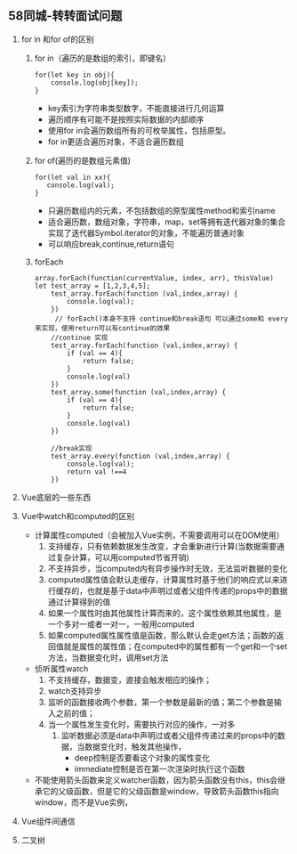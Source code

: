 ## 58同城-转转面试问题

1. for in 和for of的区别

   1. for in（遍历的是数组的索引，即键名）

      ```
      for(let key in obj){
          console.log(obj[key]);
      }
      ```

      -  key索引为字符串类型数字，不能直接进行几何运算
      - 遍历顺序有可能不是按照实际数据的内部顺序
      - 使用for in会遍历数组所有的可枚举属性，包括原型。
      - for in更适合遍历对象，不适合遍历数组

   2. for of(遍历的是数组元素值)

      ```
      for(let val in xx){
         console.log(val);
      }
      ```

      

      - 只遍历数组内的元素，不包括数组的原型属性method和索引name
      - 适合遍历数，数组对象，字符串，map，set等拥有迭代器对象的集合实现了迭代器Symbol.iterator的对象，不能遍历普通对象
      - 可以响应break,continue,return语句

   3. forEach

      ```
      array.forEach(function(currentValue, index, arr), thisValue)
      let test_array = [1,2,3,4,5];
          test_array.forEach(function (val,index,array) {
              console.log(val);
          })
           // forEach()本身不支持 continue和break语句 可以通过some和 every来实现，使用return可以有continue的效果
          //continue 实现
          test_array.forEach(function (val,index,array) {
              if (val == 4){
                  return false;
              }
              console.log(val)
          })
          test_array.some(function (val,index,array) {
              if (val == 4){
                  return false;
              }
              console.log(val)
          })
      
          //break实现
          test_array.every(function (val,index,array) {
              console.log(val);
              return val !==4
          })
      ```

2. Vue底层的一些东西

3. Vue中watch和computed的区别

   - 计算属性computed（会被加入Vue实例，不需要调用可以在DOM使用）
     1. 支持缓存，只有依赖数据发生改变，才会重新进行计算(当数据需要通过复杂计算，可以用computed节省开销)
     2. 不支持异步，当computed内有异步操作时无效，无法监听数据的变化
     3. computed属性值会默认走缓存，计算属性时基于他们的响应式以来进行缓存的，也就是基于data中声明过或者父组件传递的props中的数据通过计算得到的值
     4. 如果一个属性时由其他属性计算而来的，这个属性依赖其他属性，是一个多对一或者一对一，一般用computed
     5. 如果computed属性属性值是函数，那么默认会走get方法；函数的返回值就是属性的属性值；在computed中的属性都有一个get和一个set方法，当数据变化时，调用set方法
   - 侦听属性watch
     1. 不支持缓存，数据变，直接会触发相应的操作；
     2. watch支持异步
     3. 监听的函数接收两个参数，第一个参数是最新的值；第二个参数是输入之前的值；
     4. 当一个属性发生变化时，需要执行对应的操作，一对多
        1. 监听数据必须是data中声明过或者父组件传递过来的props中的数据，当数据变化时，触发其他操作，
           - deep控制是否要看这个对象的属性变化
           - immediate控制是否在第一次渲染时执行这个函数
   - 不能使用箭头函数来定义watcher函数，因为箭头函数没有this，this会继承它的父级函数，但是它的父级函数是window，导致箭头函数this指向window，而不是Vue实例，

4. Vue组件间通信

5. 二叉树

   
